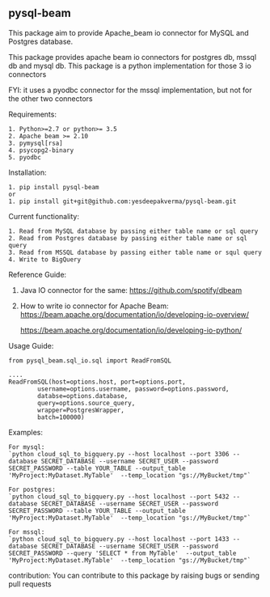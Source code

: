 ## pysql-beam

This package aim to provide Apache_beam io connector for MySQL and Postgres database.


This package provides apache beam io connectors for postgres db, mssql db and mysql db.
This package is a python implementation for those 3 io connectors

FYI: it uses a pyodbc connector for the mssql implementation, but not for the other two connectors  

Requirements:

    1. Python>=2.7 or python>= 3.5
    2. Apache beam >= 2.10
    3. pymysql[rsa]
    4. psycopg2-binary
    5. pyodbc


Installation:
    
    1. pip install pysql-beam
    or
    1. pip install git+git@github.com:yesdeepakverma/pysql-beam.git


Current functionality:

    1. Read from MySQL database by passing either table name or sql query
    2. Read from Postgres database by passing either table name or sql query
    3. Read from MSSQL database by passing either table name or squl query
    4. Write to BigQuery

Reference Guide:

1. Java IO connector for the same:
    https://github.com/spotify/dbeam

2. How to write io connector for Apache Beam:
    https://beam.apache.org/documentation/io/developing-io-overview/
    
    https://beam.apache.org/documentation/io/developing-io-python/

Usage Guide:
```
from pysql_beam.sql_io.sql import ReadFromSQL

....
ReadFromSQL(host=options.host, port=options.port,
        username=options.username, password=options.password,
        databse=options.database,
        query=options.source_query,
        wrapper=PostgresWrapper,
        batch=100000)

```
Examples:

    For mysql:
    `python cloud_sql_to_bigquery.py --host localhost --port 3306 --database SECRET_DATABASE --username SECRET_USER --password SECRET_PASSWORD --table YOUR_TABLE --output_table 'MyProject:MyDataset.MyTable'  --temp_location "gs://MyBucket/tmp"`

    For postgres:
    `python cloud_sql_to_bigquery.py --host localhost --port 5432 --database SECRET_DATABASE --username SECRET_USER --password SECRET_PASSWORD --table YOUR_TABLE --output_table 'MyProject:MyDataset.MyTable'  --temp_location "gs://MyBucket/tmp"`

    For mssql:
    `python cloud_sql_to_bigquery.py --host localhost --port 1433 --database SECRET_DATABASE --username SECRET_USER --password SECRET_PASSWORD --query 'SELECT * from MyTable'  --output_table 'MyProject:MyDataset.MyTable'  --temp_location "gs://MyBucket/tmp"` 


contribution:
    You can contribute to this package by raising bugs or sending pull requests
